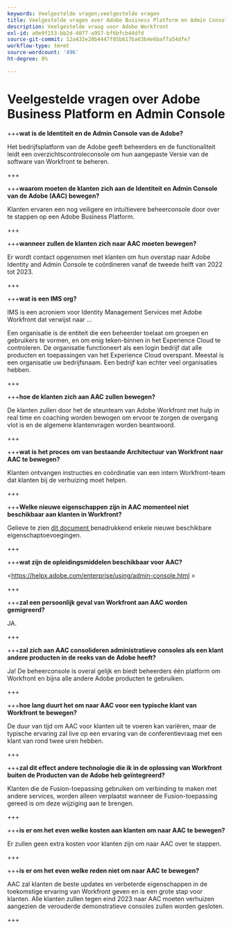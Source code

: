```yaml
---
keywords: Veelgestelde vragen;veelgestelde vragen
title: Veelgestelde vragen over Adobe Business Platform en Admin Console
description: Veelgestelde vraag voor Adobe Workfront
exl-id: a0e9f153-bb2d-4077-a957-bf6bfcb44dfd
source-git-commit: 12a432e20b4447f05b617ba63b4e6baf7a54dfe7
workflow-type: tm+mt
source-wordcount: '496'
ht-degree: 0%

---
```


# Veelgestelde vragen over Adobe Business Platform en Admin Console

+++**wat is de Identiteit en de Admin Console van de Adobe?**

Het bedrijfsplatform van de Adobe geeft beheerders en de functionaliteit leidt een overzichtscontroleconsole om hun aangepaste Versie van de software van Workfront te beheren.

+++

+++**waarom moeten de klanten zich aan de Identiteit en Admin Console van de Adobe (AAC) bewegen?**

Klanten ervaren een nog veiligere en intuïtievere beheerconsole door over te stappen op een Adobe Business Platform.

+++

+++**wanneer zullen de klanten zich naar AAC moeten bewegen?**

Er wordt contact opgenomen met klanten om hun overstap naar Adobe Identity and Admin Console te coördineren vanaf de tweede helft van 2022 tot 2023.

+++

+++**wat is een IMS org?**

IMS is een acroniem voor Identity Management Services met Adobe Workfront dat verwijst naar ...

Een organisatie is de entiteit die een beheerder toelaat om groepen en gebruikers te vormen, en om enig teken-binnen in het Experience Cloud te controleren. De organisatie functioneert als een login bedrijf dat alle producten en toepassingen van het Experience Cloud overspant. Meestal is een organisatie uw bedrijfsnaam. Een bedrijf kan echter veel organisaties hebben.

+++

+++**hoe de klanten zich aan AAC zullen bewegen?**

De klanten zullen door het de steunteam van Adobe Workfront met hulp in real time en coaching worden bewogen om ervoor te zorgen de overgang vlot is en de algemene klantenvragen worden beantwoord.

+++

+++**wat is het proces om van bestaande Architectuur van Workfront naar AAC te bewegen?**

Klanten ontvangen instructies en coördinatie van een intern Workfront-team dat klanten bij de verhuizing moet helpen.

+++

+++**Welke nieuwe eigenschappen zijn in AAC momenteel niet beschikbaar aan klanten in Workfront?**

Gelieve te zien [ dit document ](overview.md) benadrukkend enkele nieuwe beschikbare eigenschaptoevoegingen.

+++

+++**wat zijn de opleidingsmiddelen beschikbaar voor AAC?**

&lt;https://helpx.adobe.com/enterprise/using/admin-console.html >

+++

+++**zal een persoonlijk geval van Workfront aan AAC worden gemigreerd?**

JA.

+++

+++**zal zich aan AAC consolideren administratieve consoles als een klant andere producten in de reeks van de Adobe heeft?**

Ja! De beheerconsole is overal gelijk en biedt beheerders één platform om Workfront en bijna alle andere Adobe producten te gebruiken.

+++

+++**hoe lang duurt het om naar AAC voor een typische klant van Workfront te bewegen?**

De duur van tijd om AAC voor klanten uit te voeren kan variëren, maar de typische ervaring zal live op een ervaring van de conferentievraag met een klant van rond twee uren hebben.

+++

+++**zal dit effect andere technologie die ik in de oplossing van Workfront buiten de Producten van de Adobe heb geïntegreerd?**

Klanten die de Fusion-toepassing gebruiken om verbinding te maken met andere services, worden alleen verplaatst wanneer de Fusion-toepassing gereed is om deze wijziging aan te brengen.

+++

+++**is er om het even welke kosten aan klanten om naar AAC te bewegen?**

Er zullen geen extra kosten voor klanten zijn om naar AAC over te stappen.

+++

+++**is er om het even welke reden niet om naar AAC te bewegen?**

AAC zal klanten de beste updates en verbeterde eigenschappen in de toekomstige ervaring van Workfront geven en is een grote stap voor klanten. Alle klanten zullen tegen eind 2023 naar AAC moeten verhuizen aangezien de verouderde demonstratieve consoles zullen worden gesloten.

+++